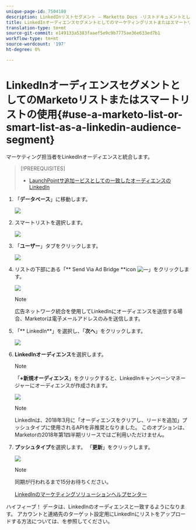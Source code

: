 ```yaml
---
unique-page-id: 7504180
description: LinkedInリストセグメント — Marketto Docs -リストドキュメントとしてのMarketoオーディエンスまたはスマート製品の使用
title: LinkedInオーディエンスセグメントとしてのマーケティングリストまたはスマートリストの使用
translation-type: tm+mt
source-git-commit: e149133a5383faaef5e9c9b7775ae36e633ed7b1
workflow-type: tm+mt
source-wordcount: '197'
ht-degree: 0%

---
```



# LinkedInオーディエンスセグメントとしてのMarketoリストまたはスマートリストの使用{#use-a-marketo-list-or-smart-list-as-a-linkedin-audience-segment}

マーケティング担当者をLinkedInオーディエンスと統合します。

>[!PREREQUISITES]
>
>* [LaunchPointサ追加ービスとしての一致したオーディエンスのLinkedIn](../../../../product-docs/demand-generation/ad-network-integrations/add-linkedin-matched-audiences-as-a-launchpoint-service.md)

>



1. 「**データベース**」に移動します。

   ![](assets/db.png)

1. スマートリストを選択します。

   ![](assets/two.png)

1. 「**ユーザー**」タブをクリックします。

   ![](assets/three-1.png)

1. リストの下部にある「** Send Via Ad Bridge **icon ![—](assets/image2015-4-20-18-3a18-3a41.png)」をクリックします。

   ![](assets/four-1.png)

   >[!NOTE]
   >
   >広告ネットワーク統合を使用してLinkedInにオーディエンスを送信する場合、Marketorは電子メールアドレスのみを送信します。

1. 「** LinkedIn**」を選択し、「**次へ**」をクリックします。

   ![](assets/image2015-4-20-18-3a7-3a19.png)

1. **LinkedInオーディエンス**&#x200B;を選択します。

   >[!NOTE]
   >
   >「**+新規オーディエンス**」をクリックすると、LinkedInキャンペーンマネージャーにオーディエンスが作成されます。

   ![](assets/6.png)

   >[!NOTE]
   >
   >LinkedInは、2018年3月に「オーディエンスをクリアし、リードを追加」プッシュタイプに使用されるAPIを非推奨となりました。 このオプションは、Marketorの2018年第1四半期リリースではご利用いただけません。

1. **プッシュタイプ**&#x200B;を選択します。 「**更新**」をクリックします。

   ![](assets/7.png)

   >[!NOTE]
   >
   >同期が行われるまで15分お待ちください。

   [LinkedInのマーケティングソリューションヘルプセンター](https://www.linkedin.com/help/lms/answer/73938?query=ad%20segment)

ハイフィーブ！ データは、LinkedInのオーディエンスと一致するようになります。 アカウントと連絡先のターゲット設定用にLinkedInにリストをアップロードする方法については、を参照してください。